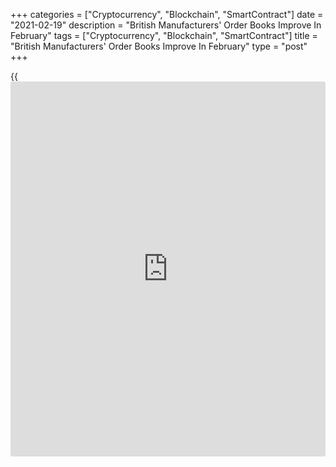 +++
categories = ["Cryptocurrency", "Blockchain", "SmartContract"]
date = "2021-02-19"
description = "British Manufacturers' Order Books Improve In February"
tags = ["Cryptocurrency", "Blockchain", "SmartContract"]
title = "British Manufacturers' Order Books Improve In February"
type = "post"
+++

{{<iframe id="large-banner" src="https://www.bounty.group/#slide=23.0" width="100%" height="600" scrolling="no" style="border: 0px solid rgb(216, 221, 230); border-radius: 3px;">}}

UK manufacturers' order books improved in February and output fell
slightly but at a more moderate rate than in the first lockdown, the
Industrial Trends Survey from the Confederation of British Industry
showed Friday.

The order book balance improved to -24 percent in February from -38
percent in January. However, the export order books balance fell to -39
percent from -33 percent in the previous month.

Output volumes in the three months to February fell at a moderate pace
of -8 percent versus -2 percent in January.

"Manufacturing activity remains patchy, but so far appears to have taken
a smaller hit than in previous lockdowns," Alpesh Paleja, CBI lead
economist, said.

However, a stubbornly mixed picture persists among the different
manufacturing sub-sectors, pointing to the asymmetric impact of
restrictions, Paleja added.

For comments and feedback [contact](https://www.playgroundfx.com/contact/): editorial@rtt[news](https://www.letsplayfx.com/blog/forex-news-website/).com

[Economic News][1]

 **What parts of the world are seeing the best (and worst) economic
performances lately? Click[here][2] to check out our [Econ Scorecard][2]
and find out! See up-to-the-moment [ranking](https://www.playgroundfx.com/blog/crypto-exchange-ranking/)s for the best and worst
performers in [GDP][3], [unemployment rate][4], [inflation][5] and much
more.**

   1. www.rtt[news](https://www.letsplayfx.com/blog/forex-news-website/).com/Content/EconomicNews.aspx
   2. www.rtt[news](https://www.letsplayfx.com/blog/forex-news-website/).com/economic-scorecard/world-rank/unemployment-rate/highest-performance.aspx
   3. www.rtt[news](https://www.letsplayfx.com/blog/forex-news-website/).com/economic-scorecard/world-rank/GDP/highest-performance.aspx
   4. www.rtt[news](https://www.letsplayfx.com/blog/forex-news-website/).com/economic-scorecard/world-rank/unemployment-rate/lowest-performance.aspx
   5. www.rtt[news](https://www.letsplayfx.com/blog/forex-news-website/).com/economic-scorecard/world-rank/CPI/highest-performance.aspx